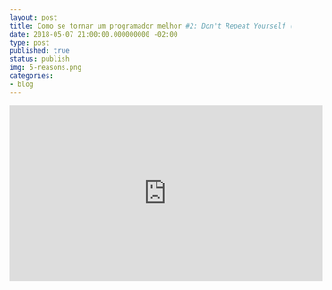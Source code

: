 ```yaml
---
layout: post
title: Como se tornar um programador melhor #2: Don't Repeat Yourself (DRY)
date: 2018-05-07 21:00:00.000000000 -02:00
type: post
published: true
status: publish
img: 5-reasons.png
categories:
- blog
---
```


<iframe width="560" height="315" src="https://www.youtube.com/embed/76np7YavxJg" frameborder="0" gesture="media" allow="encrypted-media" allowfullscreen></iframe>
